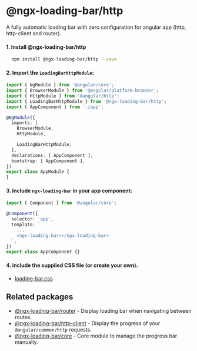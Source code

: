 # @ngx-loading-bar/http

A fully automatic loading bar with zero configuration for angular app (http, http-client and router).

#### 1. Install @ngx-loading-bar/http
```bash
  npm install @ngx-loading-bar/http --save
```

#### 2. Import the `LoadingBarHttpModule`:

```ts
import { NgModule } from '@angular/core';
import { BrowserModule } from '@angular/platform-browser';
import { HttpModule } from '@angular/http';
import { LoadingBarHttpModule } from '@ngx-loading-bar/http';
import { AppComponent } from './app';

@NgModule({
  imports: [
    BrowserModule,
    HttpModule,

    LoadingBarHttpModule,
  ],
  declarations: [ AppComponent ],
  bootstrap: [ AppComponent ],
})
export class AppModule {
}

```

#### 3. Include `ngx-loading-bar` in your app component:

```ts
import { Component } from '@angular/core';

@Component({
  selector: 'app',
  template: `
    ...
    <ngx-loading-bar></ngx-loading-bar>
  `,
})
export class AppComponent {}

```

#### 4. include the supplied CSS file (or create your own).
  - [loading-bar.css](./../../loading-bar.css)

## Related packages
- [@ngx-loading-bar/router](./../../packages/router/README.md) - Display loading bar when navigating between routes.
- [@ngx-loading-bar/http-client](./../../packages/http-client/README.md) - Display the progress of your `@angular/common/http` requests.
- [@ngx-loading-bar/core](./../../packages/core/README.md) - Core module to manage the progress bar manually.